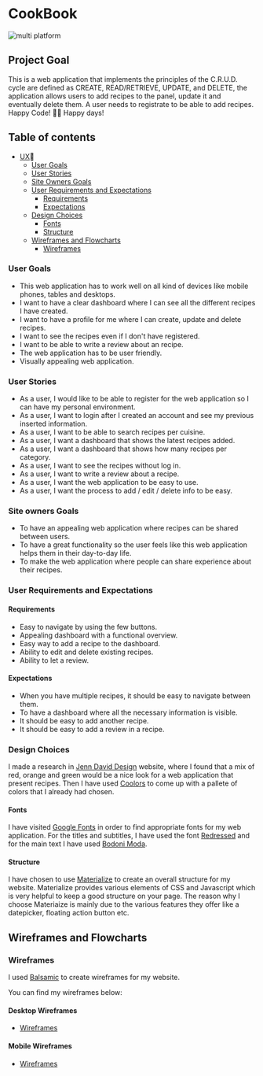 # **CookBook**

![multi platform](https://#")

## **Project Goal**

This is a web application that implements the principles of the C.R.U.D. cycle are defined as CREATE, READ/RETRIEVE, UPDATE, and DELETE, the application allows users to add recipes to the panel, update it and eventually delete them. A user needs to registrate to be able to add recipes.
Happy Code! 👨‍💻 Happy days!

  ## Table of contents 
* [UX](#ux)🎯
    * [User Goals](#user-goals)
    * [User Stories](#user-stories)
    * [Site Owners Goals](#site-owners-goals)
    * [User Requirements and Expectations](#user-requirements-and-expectations)
        * [Requirements](#requirements)
        * [Expectations](#expectations)
    * [Design Choices](#design-choices)
        * [Fonts](#fonts)
        * [Structure](#structure)
    * [Wireframes and Flowcharts](#wireframes-and-flowcharts)
        * [Wireframes](#wireframes)

    
### **User Goals**

* This web application has to work well on all kind of devices like mobile phones, tables and desktops.
* I want to have a clear dashboard where I can see all the different recipes I have created. 
* I want to have a profile for me where I can create, update and delete recipes. 
* I want to see the recipes even if I don't have registered. 
* I want to be able to write a review about an recipe.
* The web application has to be user friendly.
* Visually appealing web application.

### **User Stories**

* As a user, I would like to be able to register for the web application so I can have my personal environment.
* As a user, I want to login after I created an account and see my previous inserted information.
* As a user, I want to be able to search recipes per cuisine.
* As a user, I want a dashboard that shows the latest recipes added.
* As a user, I want a dashboard that shows how many recipes per category.
* As a user, I want to see the recipes without log in.
* As a user, I want to write a review about a recipe.
* As a user, I want the web application to be easy to use. 
* As a user, I want the process to add / edit / delete info to be easy.

### **Site owners Goals**
* To have an appealing web application where recipes can be shared between users.
* To have a great functionality so the user feels like this web application helps them in their day-to-day life. 
* To make the web application where people can share experience about their recipes.

### **User Requirements and Expectations**

#### Requirements

* Easy to navigate by using the few buttons.
* Appealing dashboard with a functional overview.
* Easy way to add a recipe to the dashboard.
* Ability to edit and delete existing recipes.
* Ability to let a review.

#### Expectations

* When you have multiple recipes, it should be easy to navigate between them.
* To have a dashboard where all the necessary information is visible.
* It should be easy to add another recipe.
* It should be easy to add a review in a recipe.

### **Design Choices**

I made a research in [Jenn David Design](https://jenndavid.com/colors-that-influence-food-sales-infographic/ "jenndavid.com") website, where I found that a mix of red, orange and green would be a nice look for a web application that present recipes. Then I have used [Coolors](https://coolors.co/ "Coolors.co") to come up with a pallete of colors that I already had chosen.

#### Fonts

I have visited [Google Fonts](https://fonts.google.com/ "Google Fonts") in order to find appropriate fonts for my web application.
For the titles and subtitles, I have used the font [Redressed](https://fonts.google.com/specimen/Redressed "Redressed") 
and for the main text I have used [Bodoni Moda](https://fonts.google.com/specimen/Bodoni+Moda "Bodoni Moda"). 

#### Structure

I have chosen to use [Materialize](https://materializecss.com/) to create an overall structure for my website. 
Materialize provides various elements of CSS and Javascript which is very helpful to keep a good structure on your page. 
The reason why I choose Materiaize is mainly due to the various features they offer like a datepicker, floating action button etc. 

## **Wireframes and Flowcharts**

### **Wireframes**
I used [Balsamic](https://balsamiq.com/wireframes/) to create wireframes for my website. 

You can find my wireframes below:

#### Desktop Wireframes
* [Wireframes](wireframes/desktop.pdf)

#### Mobile Wireframes
* [Wireframes](wireframes/mobile.pdf)

